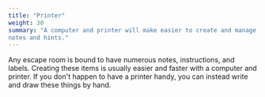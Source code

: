 ```yaml
---
title: "Printer"
weight: 30
summary: "A computer and printer will make easier to create and manage
notes and hints."
---
```


Any escape room is bound to have numerous notes, instructions, and labels.
Creating these items is usually easier and faster with a computer and
printer. If you don't happen to have a printer handy, you can instead write
and draw these things by hand.
